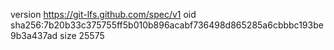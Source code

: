 version https://git-lfs.github.com/spec/v1
oid sha256:7b20b33c375755ff5b010b896acabf736498d865285a6cbbbc193be9b3a437ad
size 25575
